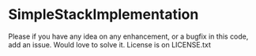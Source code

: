 # SimpleStackImplementation
Please if you have any idea on any enhancement, or a bugfix in this code, add an issue. Would love to solve it.
License is on LICENSE.txt
